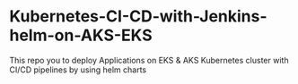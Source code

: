# Kubernetes-CI-CD-with-Jenkins-helm-on-AKS-EKS
This repo you to deploy Applications on EKS &amp; AKS Kubernetes cluster with CI/CD pipelines by using helm charts
